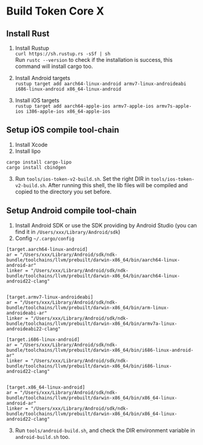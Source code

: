 # Build Token Core X 

## Install Rust 
1. Install Rustup    
`curl https://sh.rustup.rs -sSf | sh`    
Run `rustc --version` to check if the installation is success, this command will install cargo too.    

2. Install Android targets    
`rustup target add aarch64-linux-android armv7-linux-androideabi i686-linux-android x86_64-linux-android`    

3. Install iOS targets    
`rustup target add aarch64-apple-ios armv7-apple-ios armv7s-apple-ios i386-apple-ios x86_64-apple-ios`    


## Setup iOS compile tool-chain    
1. Install Xcode     
2. Install lipo    
```    
cargo install cargo-lipo   
cargo install cbindgen   
```   
3. Run `tools/ios-token-v2-build.sh`. Set the right DIR in `tools/ios-token-v2-build.sh`. After running this shell, the 
lib files will be compiled and copied to the directory you set before.   

## Setup Android compile tool-chain  
1. Install Android SDK or use the SDK providing by Android Studio (you can find it in `/Users/xxx/Library/Android/sdk`)   
2. Config `~/.cargo/config`   

```
[target.aarch64-linux-android]
ar = "/Users/xxx/Library/Android/sdk/ndk-bundle/toolchains/llvm/prebuilt/darwin-x86_64/bin/aarch64-linux-android-ar"
linker = "/Users/xxx/Library/Android/sdk/ndk-bundle/toolchains/llvm/prebuilt/darwin-x86_64/bin/aarch64-linux-android22-clang"


[target.armv7-linux-androideabi]
ar = "/Users/xxx/Library/Android/sdk/ndk-bundle/toolchains/llvm/prebuilt/darwin-x86_64/bin/arm-linux-androideabi-ar"
linker = "/Users/xxx/Library/Android/sdk/ndk-bundle/toolchains/llvm/prebuilt/darwin-x86_64/bin/armv7a-linux-androideabi22-clang"

[target.i686-linux-android]
ar = "/Users/xxx/Library/Android/sdk/ndk-bundle/toolchains/llvm/prebuilt/darwin-x86_64/bin/i686-linux-android-ar"
linker = "/Users/xxx/Library/Android/sdk/ndk-bundle/toolchains/llvm/prebuilt/darwin-x86_64/bin/i686-linux-android22-clang"


[target.x86_64-linux-android]
ar = "/Users/xxx/Library/Android/sdk/ndk-bundle/toolchains/llvm/prebuilt/darwin-x86_64/bin/x86_64-linux-android-ar"
linker = "/Users/xxx/Library/Android/sdk/ndk-bundle/toolchains/llvm/prebuilt/darwin-x86_64/bin/x86_64-linux-android22-clang"
```

3. Run `tools/android-build.sh`, and check the DIR environment variable in `android-build.sh` too.    
